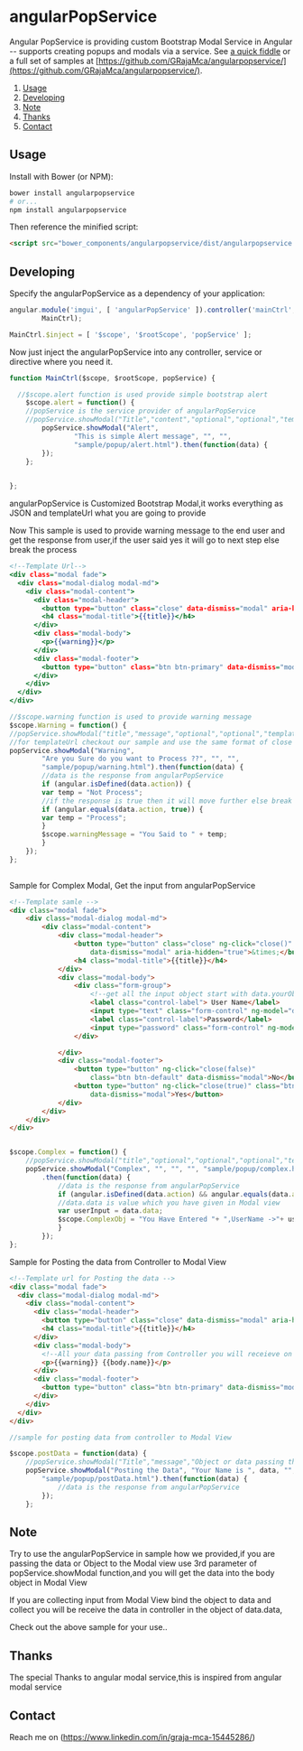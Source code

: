 # angularPopService
Angular PopService is providing custom Bootstrap Modal Service in Angular -- supports creating popups and modals via a service. See [a quick fiddle](http://jsfiddle.net/dwmkerr/8MVLJ/) or a full set of samples at [https://github.com/GRajaMca/angularpopservice/](https://github.com/GRajaMca/angularpopservice/).

1. [Usage](#usage)
2. [Developing](#developing)
3. [Note](#note)
4. [Thanks](#thanks)
5. [Contact](#contact)

## Usage

Install with Bower (or NPM):

```bash
bower install angularpopservice
# or...
npm install angularpopservice
```

Then reference the minified script:

```html
<script src="bower_components/angularpopservice/dist/angularpopservice.min.js"></script>
```

## Developing
Specify the angularPopService as a dependency of your application:

```js
angular.module('imgui', [ 'angularPopService' ]).controller('mainCtrl',
		MainCtrl);

MainCtrl.$inject = [ '$scope', '$rootScope', 'popService' ];
```

Now just inject the angularPopService into any controller, service or directive where you need it.

```js
function MainCtrl($scope, $rootScope, popService) {

  //$scope.alert function is used provide simple bootstrap alert
 	$scope.alert = function() {
    //popService is the service provider of angularPopService
    //popService.showModal("Title","content","optional","optional","templateUrl")
		popService.showModal("Alert",
				"This is simple Alert message", "", "",
				"sample/popup/alert.html").then(function(data) {
		});
	};
  

};
```

angularPopService is Customized Bootstrap Modal,it works everything as JSON and templateUrl what you are going to provide

Now This sample is used to provide warning message to the end user and get the response from user,if the user said yes it will go to next step else break the process

```htm
<!--Template Url-->
<div class="modal fade">
  <div class="modal-dialog modal-md">
    <div class="modal-content">
      <div class="modal-header">
        <button type="button" class="close" data-dismiss="modal" aria-hidden="true">&times;</button>
        <h4 class="modal-title">{{title}}</h4>
      </div>
      <div class="modal-body">
        <p>{{warning}}</p>
      </div>
      <div class="modal-footer">
        <button type="button" class="btn btn-primary" data-dismiss="modal" ng-click="close()">OK</button>
      </div>
    </div>
  </div>
</div>

```

```js
//$scope.warning function is used to provide warning message
$scope.Warning = function() {
//popService.showModal("title","message","optional","optional","templateUrl");
//for templateUrl checkout our sample and use the same format of close the window and buttons
popService.showModal("Warning",
		"Are you Sure do you want to Process ??", "", "",
		"sample/popup/warning.html").then(function(data) {
		//data is the response from angularPopService
		if (angular.isDefined(data.action)) {
		var temp = "Not Process";
		//if the response is true then it will move further else break
		if (angular.equals(data.action, true)) {
		var temp = "Process";
		}
		$scope.warningMessage = "You Said to " + temp;
		}
	});
};
	
```
Sample for Complex Modal, Get the input from angularPopService

```html
<!--Template samle -->
<div class="modal fade">
	<div class="modal-dialog modal-md">
		<div class="modal-content">
			<div class="modal-header">
				<button type="button" class="close" ng-click="close()"
					data-dismiss="modal" aria-hidden="true">&times;</button>
				<h4 class="modal-title">{{title}}</h4>
			</div>
			<div class="modal-body">
				<div class="form-group">
					<!--get all the input object start with data.yourObjectName --> 
					<label class="control-label"> User Name</label>
					<input type="text" class="form-control" ng-model="data.username" placeholder="UserName">
					<label class="control-label">Password</label>
					<input type="password" class="form-control" ng-model="data.password" placeholder="Password">
				</div>

			</div>
			<div class="modal-footer">
				<button type="button" ng-click="close(false)"
					class="btn btn-default" data-dismiss="modal">No</button>
				<button type="button" ng-click="close(true)" class="btn btn-primary"
					data-dismiss="modal">Yes</button>
			</div>
		</div>
	</div>
</div>

```


```js

$scope.Complex = function() {
	//popService.showModal("title","optional","optional","optional","templateUrl")
	popService.showModal("Complex", "", "", "", "sample/popup/complex.html")
		.then(function(data) {
			//data is the response from angularPopService
			if (angular.isDefined(data.action) && angular.equals(data.action,true)) {
			//data.data is value which you have given in Modal view
			var userInput = data.data;
			$scope.ComplexObj = "You Have Entered "+ ",UserName ->"+ userInput.username+ " ,Password ->"+userInput.password;
			}
		});
};

```

Sample for Posting the data from Controller to Modal View

```html
<!--Template url for Posting the data -->
<div class="modal fade">
  <div class="modal-dialog modal-md">
    <div class="modal-content">
      <div class="modal-header">
        <button type="button" class="close" data-dismiss="modal" aria-hidden="true">&times;</button>
        <h4 class="modal-title">{{title}}</h4>
      </div>
      <div class="modal-body">
      	<!--All your data passing from Controller you will receieve on object body in the modal view -->
        <p>{{warning}} {{body.name}}</p>
      </div>
      <div class="modal-footer">
        <button type="button" class="btn btn-primary" data-dismiss="modal" ng-click="close()">OK</button>
      </div>
    </div>
  </div>
</div>

```

```js
//sample for posting data from controller to Modal View

$scope.postData = function(data) {
	//popService.showModal("Title","message","Object or data passing the Modal","optional","templateUrl")
	popService.showModal("Posting the Data", "Your Name is ", data, "",
		"sample/popup/postData.html").then(function(data) {
			//data is the response from angularPopService
		});
	};
```  

## Note

Try to use the angularPopService in sample how we provided,if you are passing the data or Object to the Modal view use 3rd parameter of popService.showModal function,and you will get the data into the body object in Modal View

If you are collecting input from Modal View bind the object to data and collect you will be receive the data in controller in the object of data.data,

Check out the above sample for your use..


## Thanks

The special Thanks to angular modal service,this is inspired from angular modal service 

## Contact 

Reach me on (https://www.linkedin.com/in/graja-mca-15445286/)
